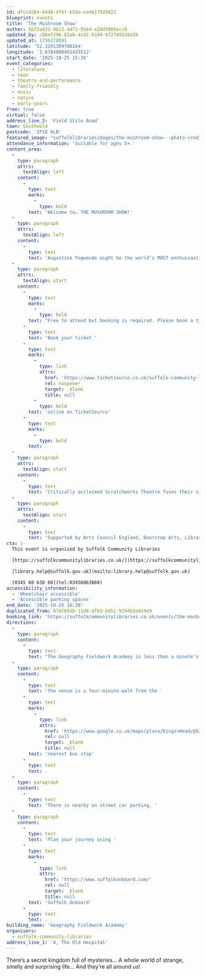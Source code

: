 ```yaml
---
id: dfccd264-8448-4f6f-b50a-ea4b1f926022
blueprint: events
title: 'The Mushroom Show'
author: 5b72ad31-9613-4471-9564-e28d5005ecc0
updated_by: c86ef296-82a8-4c92-8104-8f274952842b
updated_at: 1756378091
latitude: '52.3291399786164'
longitude: '1.6784890401425512'
start_date: '2025-10-25 15:30'
event_categories:
  - literature
  - teen
  - theatre-and-performance
  - family-friendly
  - music
  - nature
  - early-years
free: true
virtual: false
address_line_2: 'Field Stile Road'
town: Southwold
postcode: 'IP18 6LB'
featured_image: "suffolklibrariesimages/the-mushroom-show---photo-credit-'becky-rui-photography'-(3)---resize.jpg"
attendance_information: 'Suitable for ages 5+.'
content_area:
  -
    type: paragraph
    attrs:
      textAlign: left
    content:
      -
        type: text
        marks:
          -
            type: bold
        text: 'Welcome to… THE MUSHROOM SHOW!'
  -
    type: paragraph
    attrs:
      textAlign: left
    content:
      -
        type: text
        text: 'Augustine Fogwoode might be the world’s MOST enthusiastic mushroom enthusiast! She is on a quest to make sure everyone knows about the brilliance of fungi: their scientific superpowers and amazing abilities. But it’s just her and her puppet friend Goldie. She might just need a few more fun-guys to make it happen. Join the party and discover how fungi grow, connect and help the natural world, including us humans. Packed full of interactive games, playful music and lots of laughs for all the family, The Mushroom Show is one person’s mission to build a community… and maybe it’ll become your mission too?'
  -
    type: paragraph
    attrs:
      textAlign: start
    content:
      -
        type: text
        marks:
          -
            type: bold
        text: "Free to attend but booking is required. Please book a ticket for everyone in your family, including adults.\_"
      -
        type: text
        text: 'Book your ticket '
      -
        type: text
        marks:
          -
            type: link
            attrs:
              href: 'https://www.ticketsource.co.uk/suffolk-community-libraries/the-mushroom-show-at-geography-fieldworks-academy-in-southwold/2025-10-25/15:30/t-lnyzgjr'
              rel: noopener
              target: _blank
              title: null
          -
            type: bold
        text: 'online on TicketSource'
      -
        type: text
        marks:
          -
            type: bold
        text: .
  -
    type: paragraph
    attrs:
      textAlign: start
    content:
      -
        type: text
        text: 'Critically acclaimed Scratchworks Theatre fuses their signature style of physical comedy, audience interaction and family theatre with the world of fungi. Award winning Scratchworks Theatre Company brings together science, music and participatory activities for whole families to experience together. Suitable for ages 5+.'
  -
    type: paragraph
    attrs:
      textAlign: start
    content:
      -
        type: text
        text: 'Supported by Arts Council England, Doorstep Arts, Libraries Unlimited, Beaford, Theatre Alibi and Unity Theatre Trust. Developed in consultation with research partners and funding from the University of Plymouth.'
cta: |-
  This event is organised by Suffolk Community Libraries

  [https://suffolkcommunitylibraries.co.uk/](https://suffolkcommunitylibraries.co.uk/) 

  [library.help@suffolk.gov.uk](mailto:library.help@suffolk.gov.uk)

  [0345 60 630 60](tel:03456063060)
accessibility_information:
  - 'Wheelchair accessible'
  - 'Accessible parking spaces'
end_date: '2025-10-25 16:30'
duplicated_from: 87d766db-11d8-4f03-bd51-9294b5e619e9
booking_link: 'https://suffolkcommunitylibraries.co.uk/events/the-mushroom-show-at-southwold/'
directions:
  -
    type: paragraph
    content:
      -
        type: text
        text: "The Geography Fieldwork Academy is less than a minute's walk from Southwold Library."
  -
    type: paragraph
    content:
      -
        type: text
        text: 'The venue is a four-minute walk from the '
      -
        type: text
        marks:
          -
            type: link
            attrs:
              href: 'https://www.google.co.uk/maps/place/Kings+Head/@52.3286434,1.676149,18z/data=!4m23!1m16!4m15!1m6!1m2!1s0x47da237e0e946823:0xb62c4840af526150!2s4,+Geography+Fieldwork+Academy,+The+Old+Hospital,+Field+Stile+Rd,+Southwold+IP18+6LB!2m2!1d1.6785094!2d52.3290368!1m6!1m2!1s0x47da2221ffcc92e1:0x77f7f1d26bed1bc0!2sKings+Head,+Southwold+IP18+6AE!2m2!1d1.676173!2d52.328133!3e2!3m5!1s0x47da2221ffcc92e1:0x77f7f1d26bed1bc0!8m2!3d52.328133!4d1.676173!16s%2Fg%2F1q679lgmp?entry=ttu&g_ep=EgoyMDI1MDgyNS4wIKXMDSoASAFQAw%3D%3D'
              rel: null
              target: _blank
              title: null
        text: 'nearest bus stop'
      -
        type: text
        text: .
  -
    type: paragraph
    content:
      -
        type: text
        text: 'There is nearby on street car parking. '
  -
    type: paragraph
    content:
      -
        type: text
        text: 'Plan your journey using '
      -
        type: text
        marks:
          -
            type: link
            attrs:
              href: 'https://www.suffolkonboard.com/'
              rel: null
              target: _blank
              title: null
        text: 'Suffolk Onboard'
      -
        type: text
        text: .
building_name: 'Geography Fieldwork Academy'
organisers:
  - suffolk-community-libraries
address_line_1: '4, The Old Hospital'
---
```

There’s a secret kingdom full of mysteries… A whole world of strange, smelly and surprising life… And they’re all around us!